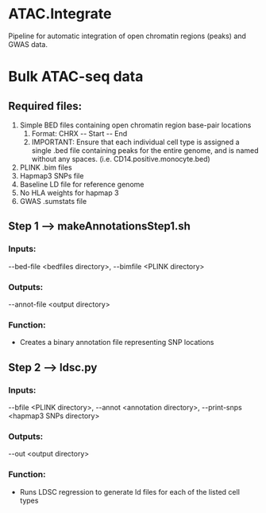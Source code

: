 # ATAC.Integrate
Pipeline for automatic integration of open chromatin regions (peaks) and GWAS data.

# Bulk ATAC-seq data

## Required files:
<ol>
  <li> Simple BED files containing open chromatin region base-pair locations
    <ol>
      <li> Format: CHRX -- Start -- End </li>
      <li> IMPORTANT: Ensure that each individual cell type is assigned a single .bed file containing peaks for the entire genome, and is named without any spaces. (i.e. CD14.positive.monocyte.bed) </li>
    </ol>
  </li>
  <li> PLINK .bim files </li>
  <li> Hapmap3 SNPs file </li>
  <li> Baseline LD file for reference genome </li>
  <li> No HLA weights for hapmap 3 </li>
  <li> GWAS .sumstats file </li>
</ol>


      
    

## Step 1 --> makeAnnotationsStep1.sh
### Inputs: 
--bed-file \<bedfiles directory\>, --bimfile \<PLINK directory\>

### Outputs:
--annot-file \<output directory\>

### Function:
- Creates a binary annotation file representing SNP locations

## Step 2 --> ldsc.py
### Inputs:
--bfile \<PLINK directory\>, --annot \<annotation directory\>, --print-snps \<hapmap3 SNPs directory\>

### Outputs:
--out \<output directory\>

### Function:
- Runs LDSC regression to generate ld files for each of the listed cell types
